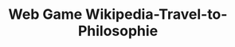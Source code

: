---
title: "Web Game Wikipedia-Travel-to-Philosophie"
excerpt: "Web Game Wikipedia-Travel-to-Philosophie"
git_url: "https://wangyangparis.github.io/WebGame-Wikipedia-Travel-to-Philosophie"
image: "https://gblobscdn.gitbook.com/spaces%2F-L9pb3rXJX8otDBN5Uze%2Favatar.png?generation=1523465477819014&alt=media"
publish: true
---